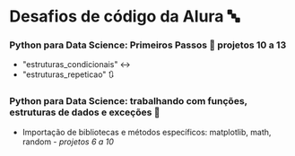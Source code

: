 # Desafios de código da Alura 🔤

### Python para Data Science: Primeiros Passos 🐍 projetos 10 a 13
- "estruturas_condicionais" ↔️
- "estruturas_repeticao" 🔃


### Python para Data Science: trabalhando com funções, estruturas de dados e exceções 🐍 
- Importação de bibliotecas e métodos específicos: matplotlib, math, random - *projetos 6 a 10*
